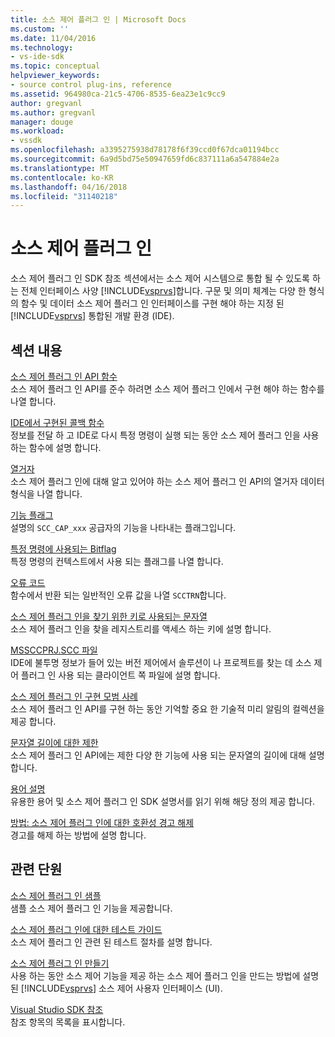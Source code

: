 ```yaml
---
title: 소스 제어 플러그 인 | Microsoft Docs
ms.custom: ''
ms.date: 11/04/2016
ms.technology:
- vs-ide-sdk
ms.topic: conceptual
helpviewer_keywords:
- source control plug-ins, reference
ms.assetid: 964980ca-21c5-4706-8535-6ea23e1c9cc9
author: gregvanl
ms.author: gregvanl
manager: douge
ms.workload:
- vssdk
ms.openlocfilehash: a3395275938d78178f6f39ccd0f67dca01194bcc
ms.sourcegitcommit: 6a9d5bd75e50947659fd6c837111a6a547884e2a
ms.translationtype: MT
ms.contentlocale: ko-KR
ms.lasthandoff: 04/16/2018
ms.locfileid: "31140218"
---
```

# <a name="source-control-plug-ins"></a>소스 제어 플러그 인
소스 제어 플러그 인 SDK 참조 섹션에서는 소스 제어 시스템으로 통합 될 수 있도록 하는 전체 인터페이스 사양 [!INCLUDE[vsprvs](../code-quality/includes/vsprvs_md.md)]합니다. 구문 및 의미 체계는 다양 한 형식의 함수 및 데이터 소스 제어 플러그 인 인터페이스를 구현 해야 하는 지정 된 [!INCLUDE[vsprvs](../code-quality/includes/vsprvs_md.md)] 통합된 개발 환경 (IDE).  
  
## <a name="in-this-section"></a>섹션 내용  
 [소스 제어 플러그 인 API 함수](../extensibility/source-control-plug-in-api-functions.md)  
 소스 제어 플러그 인 API를 준수 하려면 소스 제어 플러그 인에서 구현 해야 하는 함수를 나열 합니다.  
  
 [IDE에서 구현된 콜백 함수](../extensibility/callback-functions-implemented-by-the-ide.md)  
 정보를 전달 하 고 IDE로 다시 특정 명령이 실행 되는 동안 소스 제어 플러그 인을 사용 하는 함수에 설명 합니다.  
  
 [열거자](../extensibility/enumerators.md)  
 소스 제어 플러그 인에 대해 알고 있어야 하는 소스 제어 플러그 인 API의 열거자 데이터 형식을 나열 합니다.  
  
 [기능 플래그](../extensibility/capability-flags.md)  
 설명의 `SCC_CAP_xxx` 공급자의 기능을 나타내는 플래그입니다.  
  
 [특정 명령에 사용되는 Bitflag](../extensibility/bitflags-used-by-specific-commands.md)  
 특정 명령의 컨텍스트에서 사용 되는 플래그를 나열 합니다.  
  
 [오류 코드](../extensibility/error-codes.md)  
 함수에서 반환 되는 일반적인 오류 값을 나열 `SCCTRN`합니다.  
  
 [소스 제어 플러그 인을 찾기 위한 키로 사용되는 문자열](../extensibility/strings-used-as-keys-for-finding-a-source-control-plug-in.md)  
 소스 제어 플러그 인을 찾을 레지스트리를 액세스 하는 키에 설명 합니다.  
  
 [MSSCCPRJ.SCC 파일](../extensibility/mssccprj-scc-file.md)  
 IDE에 불투명 정보가 들어 있는 버전 제어에서 솔루션이 나 프로젝트를 찾는 데 소스 제어 플러그 인 사용 되는 클라이언트 쪽 파일에 설명 합니다.  
  
 [소스 제어 플러그 인 구현 모범 사례](../extensibility/best-practices-for-implementing-a-source-control-plug-in.md)  
 소스 제어 플러그 인 API를 구현 하는 동안 기억할 중요 한 기술적 미리 알림의 컬렉션을 제공 합니다.  
  
 [문자열 길이에 대한 제한](../extensibility/restrictions-on-string-lengths.md)  
 소스 제어 플러그 인 API에는 제한 다양 한 기능에 사용 되는 문자열의 길이에 대해 설명 합니다.  
  
 [용어 설명](../extensibility/source-control-plug-in-glossary.md)  
 유용한 용어 및 소스 제어 플러그 인 SDK 설명서를 읽기 위해 해당 정의 제공 합니다.  
  
 [방법: 소스 제어 플러그 인에 대한 호환성 경고 해제](../extensibility/how-to-turn-off-compatibility-warnings-for-source-control-plug-ins.md)  
 경고를 해제 하는 방법에 설명 합니다.  
  
## <a name="related-sections"></a>관련 단원  
 [소스 제어 플러그 인 샘플](http://msdn.microsoft.com/en-us/61de7d2b-71db-451e-8e3e-d41b11c7a4ca)  
 샘플 소스 제어 플러그 인 기능을 제공합니다.  
  
 [소스 제어 플러그 인에 대한 테스트 가이드](../extensibility/internals/test-guide-for-source-control-plug-ins.md)  
 소스 제어 플러그 인 관련 된 테스트 절차를 설명 합니다.  
  
 [소스 제어 플러그 인 만들기](../extensibility/internals/creating-a-source-control-plug-in.md)  
 사용 하는 동안 소스 제어 기능을 제공 하는 소스 제어 플러그 인을 만드는 방법에 설명 된 [!INCLUDE[vsprvs](../code-quality/includes/vsprvs_md.md)] 소스 제어 사용자 인터페이스 (UI).  
  
 [Visual Studio SDK 참조](../extensibility/visual-studio-sdk-reference.md)  
 참조 항목의 목록을 표시합니다.